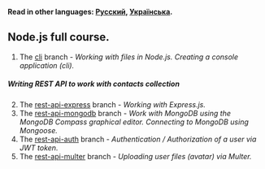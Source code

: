 **Read in other languages: [Русский](./README.md),
[Українська](./README.ua.md).**

## Node.js full course.

1. The [cli](https://github.com/YevhenChementsov/node-full-course/tree/cli) branch - *Working with files in Node.js. Creating a console application (cli).*
##### Writing REST API to work with contacts collection
2. The [rest-api-express](https://github.com/YevhenChementsov/node-full-course/tree/rest-api-express) branch - *Working with Express.js.*
3. The [rest-api-mongodb](https://github.com/YevhenChementsov/node-full-course/tree/rest-api-mongodb) branch - *Work with MongoDB using the MongoDB Compass graphical editor. Connecting to MongoDB using Mongoose.*
4. The [rest-api-auth](https://github.com/YevhenChementsov/node-full-course/tree/rest-api-auth) branch - *Authentication / Authorization of a user via JWT token.*
5. The [rest-api-multer](https://github.com/YevhenChementsov/node-full-course/tree/rest-api-multer) branch - *Uploading user files (avatar) via Multer.*